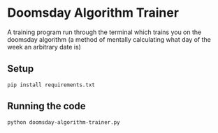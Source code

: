# Doomsday Algorithm Trainer
A training program run through the terminal which trains you on the doomsday algorithm (a method of mentally calculating what day of the week an arbitrary date is)

## Setup
`pip install requirements.txt`

## Running the code
`python doomsday-algorithm-trainer.py`